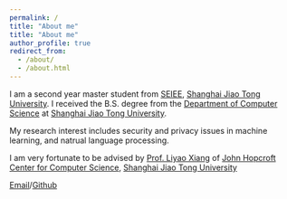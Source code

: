 ```yaml
---
permalink: /
title: "About me"
title: "About me"
author_profile: true
redirect_from: 
  - /about/
  - /about.html
---
```

I am a second year master student from [SEIEE](https://english.seiee.sjtu.edu.cn/), [Shanghai Jiao Tong University](https://www.sjtu.edu.cn/). I received the B.S. degree from the [Department of Computer Science](https://www.cs.sjtu.edu.cn/en/) at [Shanghai Jiao Tong University](https://www.sjtu.edu.cn/).

My research interest includes security and privacy issues in machine learning, and natrual language processing.

I am very fortunate to be advised by [Prof. Liyao Xiang](http://xiangliyao.cn/) of [John Hopcroft Center for Computer Science](http://jhc.sjtu.edu.cn/), [Shanghai Jiao Tong University](https://www.sjtu.edu.cn/)

[Email](mailto:ji_zhe@sjtu.edu.cn)/[Github](https://github.com/ji-zhe)